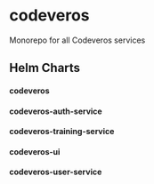 # codeveros
Monorepo for all Codeveros services

## Helm Charts

#### codeveros
#### codeveros-auth-service
#### codeveros-training-service
#### codeveros-ui
#### codeveros-user-service
